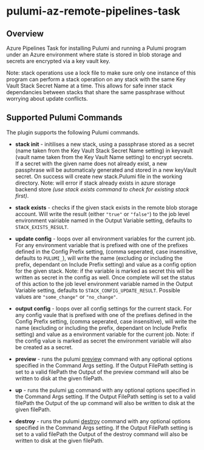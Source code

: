 # pulumi-az-remote-pipelines-task

## Overview
Azure Pipelines Task for installing Pulumi and running a Pulumi program under an Azure environment where state is stored in blob storage and secrets are encrypted via a key vault key.

Note: stack operations use a lock file to make sure only one instance of this program can perform a stack operation on any stack with the same Key Vault Stack Secret Name at a time.
This allows for safe inner stack dependancies between stacks that share the same passphrase without worrying about update conflicts.

## Supported Pulumi Commands

The plugin supports the following Pulumi commands.

- **stack init** - initilises a new stack, using a passphrase stored as a secret (name taken from the Key Vault Stack Secret Name setting) in keyvault (vault name taken from the Key Vault Name setting) to encrypt secrets. If a secret with the given name does not already exist, a new passphrase will be automaticaly generated and stored in a new keyVault secret. On success will create new stack.Pulumi file in the working directory. Note: will error if stack already exists in azure storage backend store *(use stack exists command to check for existing stack first)*.

- **stack exists** - checks if the given stack exists in the remote blob storage account. Will write the result (either `"true"` or `"false"`) to the job level environment vairiable named in the Output Variable setting, defaults to `STACK_EXISTS_RESULT`.

- **update config** - loops over all environment variables for the current job. For any environment variable that is prefixed with one of the prefixes defined in the Config Prefix setting, (comma seperated, case insensitive, defaults to `PULUMI_`), will write the name (excluding or including the prefix, dependant on Include Prefix setting) and value as a config option for the given stack. Note: if the variable is marked as secret this will be written as secret in the config as well. Once complete will set the status of this action to the job level environment variable named in the Output Variable setting, defaults to `STACK_CONFIG_UPDATE_RESULT`. Possible values are `"some_change"` or `"no_change"`.

- **output config** - loops over all config settings for the current stack. For any config vaule that is prefixed with one of the prefixes defined in the Config Prefix setting, 
(comma seperated, case insensitive), will write the name (excluding or including the prefix, dependant on Include Prefix setting) and value as a environment variable for the current job.
Note: if the config value is marked as secret the environment variable will also be created as a secret.

- **preview** - runs the pulumi [preview](https://www.pulumi.com/docs/reference/cli/pulumi_preview/) command with any optional options specified in the Command Args setting. If the Output FilePath setting is set to a valid filePath the Output of the preview command will also be written to disk at the given filePath.

- **up** - runs the pulumi [up](https://www.pulumi.com/docs/reference/cli/pulumi_up/) command with any optional options specified in the Command Args setting. If the Output FilePath setting is set to a valid filePath the Output of the up command will also be written to disk at the given filePath.

- **destroy** - runs the pulumi [destroy](https://www.pulumi.com/docs/reference/cli/pulumi_destroy/) command with any optional options specified in the Command Args setting. If the Output FilePath setting is set to a valid filePath the Output of the destroy command will also be written to disk at the given filePath.